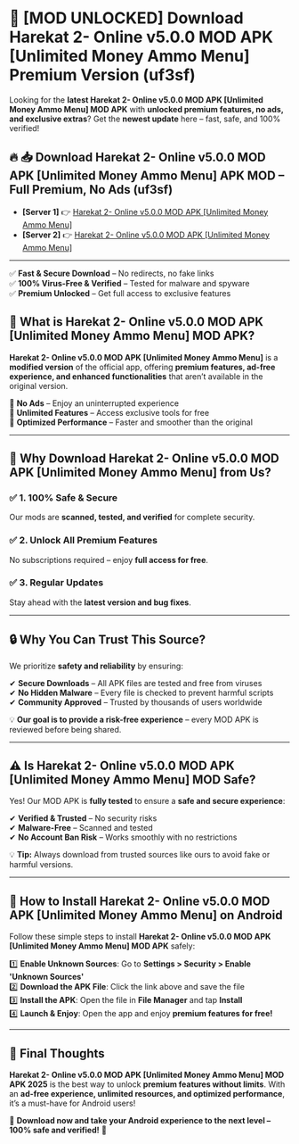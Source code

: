 # 🚀 [MOD UNLOCKED] Download Harekat 2- Online v5.0.0 MOD APK [Unlimited Money Ammo Menu] Premium Version (uf3sf)

Looking for the **latest Harekat 2- Online v5.0.0 MOD APK [Unlimited Money Ammo Menu] MOD APK** with **unlocked premium features, no ads, and exclusive extras**? Get the **newest update** here – fast, safe, and 100% verified!  


## 🔥 📥 Download Harekat 2- Online v5.0.0 MOD APK [Unlimited Money Ammo Menu] APK MOD – Full Premium, No Ads (uf3sf)

- **[Server 1]** 👉 [Harekat 2- Online v5.0.0 MOD APK [Unlimited Money Ammo Menu]](https://apkcomod.com?title=Harekat_2-_Online_v5.0.0_MOD_APK_[Unlimited_Money_Ammo_Menu])  
- **[Server 2]** 👉 [Harekat 2- Online v5.0.0 MOD APK [Unlimited Money Ammo Menu]](https://apkcomod.com?title=Harekat_2-_Online_v5.0.0_MOD_APK_[Unlimited_Money_Ammo_Menu])  

---
✅ **Fast & Secure Download** – No redirects, no fake links  
✅ **100% Virus-Free & Verified** – Tested for malware and spyware  
✅ **Premium Unlocked** – Get full access to exclusive features  


## 📌 What is Harekat 2- Online v5.0.0 MOD APK [Unlimited Money Ammo Menu] MOD APK?

**Harekat 2- Online v5.0.0 MOD APK [Unlimited Money Ammo Menu]** is a **modified version** of the official app, offering **premium features, ad-free experience, and enhanced functionalities** that aren’t available in the original version.  

🔹 **No Ads** – Enjoy an uninterrupted experience  
🔹 **Unlimited Features** – Access exclusive tools for free  
🔹 **Optimized Performance** – Faster and smoother than the original  

---

## 🌟 Why Download Harekat 2- Online v5.0.0 MOD APK [Unlimited Money Ammo Menu] from Us?

### ✅ 1. 100% Safe & Secure  
Our mods are **scanned, tested, and verified** for complete security.  

### ✅ 2. Unlock All Premium Features  
No subscriptions required – enjoy **full access for free**.  

### ✅ 3. Regular Updates  
Stay ahead with the **latest version and bug fixes**.  

---

## 🔒 Why You Can Trust This Source?

We prioritize **safety and reliability** by ensuring:  

✔ **Secure Downloads** – All APK files are tested and free from viruses  
✔ **No Hidden Malware** – Every file is checked to prevent harmful scripts  
✔ **Community Approved** – Trusted by thousands of users worldwide  

💡 **Our goal is to provide a risk-free experience** – every MOD APK is reviewed before being shared.  

---

## ⚠️ Is Harekat 2- Online v5.0.0 MOD APK [Unlimited Money Ammo Menu] MOD Safe?

Yes! Our MOD APK is **fully tested** to ensure a **safe and secure experience**:  

✔ **Verified & Trusted** – No security risks  
✔ **Malware-Free** – Scanned and tested  
✔ **No Account Ban Risk** – Works smoothly with no restrictions  

💡 **Tip:** Always download from trusted sources like ours to avoid fake or harmful versions.  

---

## 📲 How to Install Harekat 2- Online v5.0.0 MOD APK [Unlimited Money Ammo Menu] on Android

Follow these simple steps to install **Harekat 2- Online v5.0.0 MOD APK [Unlimited Money Ammo Menu] MOD APK** safely:  

1️⃣ **Enable Unknown Sources**: Go to **Settings > Security > Enable 'Unknown Sources'**  
2️⃣ **Download the APK File**: Click the link above and save the file  
3️⃣ **Install the APK**: Open the file in **File Manager** and tap **Install**  
4️⃣ **Launch & Enjoy**: Open the app and enjoy **premium features for free!**  

---

## 🚀 Final Thoughts

**Harekat 2- Online v5.0.0 MOD APK [Unlimited Money Ammo Menu] MOD APK 2025** is the best way to unlock **premium features without limits**. With an **ad-free experience, unlimited resources, and optimized performance**, it’s a must-have for Android users!  

🔻 **Download now and take your Android experience to the next level – 100% safe and verified!** 🔻
